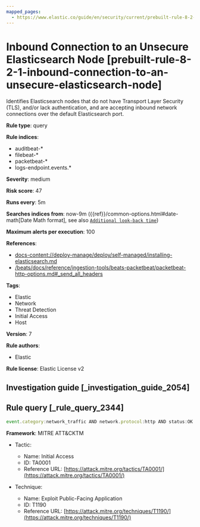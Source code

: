 ```yaml
---
mapped_pages:
  - https://www.elastic.co/guide/en/security/current/prebuilt-rule-8-2-1-inbound-connection-to-an-unsecure-elasticsearch-node.html
---
```


# Inbound Connection to an Unsecure Elasticsearch Node [prebuilt-rule-8-2-1-inbound-connection-to-an-unsecure-elasticsearch-node]

Identifies Elasticsearch nodes that do not have Transport Layer Security (TLS), and/or lack authentication, and are accepting inbound network connections over the default Elasticsearch port.

**Rule type**: query

**Rule indices**:

* auditbeat-*
* filebeat-*
* packetbeat-*
* logs-endpoint.events.*

**Severity**: medium

**Risk score**: 47

**Runs every**: 5m

**Searches indices from**: now-9m ({{ref}}/common-options.html#date-math[Date Math format], see also [`Additional look-back time`](docs-content://solutions/security/detect-and-alert/create-detection-rule.md#rule-schedule))

**Maximum alerts per execution**: 100

**References**:

* [docs-content://deploy-manage/deploy/self-managed/installing-elasticsearch.md](docs-content://deploy-manage/deploy/self-managed/installing-elasticsearch.md)
* [/beats/docs/reference/ingestion-tools/beats-packetbeat/packetbeat-http-options.md#_send_all_headers](beats://reference/packetbeat/packetbeat-http-options.md#_send_all_headers)

**Tags**:

* Elastic
* Network
* Threat Detection
* Initial Access
* Host

**Version**: 7

**Rule authors**:

* Elastic

**Rule license**: Elastic License v2

## Investigation guide [_investigation_guide_2054]



## Rule query [_rule_query_2344]

```js
event.category:network_traffic AND network.protocol:http AND status:OK AND destination.port:9200 AND network.direction:inbound AND NOT http.response.headers.content-type:"image/x-icon" AND NOT _exists_:http.request.headers.authorization
```

**Framework**: MITRE ATT&CKTM

* Tactic:

    * Name: Initial Access
    * ID: TA0001
    * Reference URL: [https://attack.mitre.org/tactics/TA0001/](https://attack.mitre.org/tactics/TA0001/)

* Technique:

    * Name: Exploit Public-Facing Application
    * ID: T1190
    * Reference URL: [https://attack.mitre.org/techniques/T1190/](https://attack.mitre.org/techniques/T1190/)



